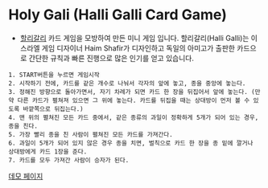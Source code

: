 # Holy Gali (Halli Galli Card Game)
- [할리갈리](https://ko.wikipedia.org/wiki/%ED%95%A0%EB%A6%AC%EA%B0%88%EB%A6%AC) 카드 게임을 모방하여 만든 미니 게임 입니다. 할리갈리(Halli Galli)는 이스라엘 게임 디자이너 Haim Shafir가 디자인하고 독일의 아미고가 출판한 카드으로 간단한 규칙과 빠른 진행으로 많은 인기를 얻고 있습니다.

```
1. START버튼을 누르면 게임시작
2. 시작하기 전에, 카드를 같은 개수로 나눠서 각자의 앞에 놓고, 종을 중앙에 놓는다.
3. 정해진 방향으로 돌아가면서, 자기 차례가 되면 카드 한 장을 뒤집어서 앞에 놓는다. (만약 다른 카드가 펼쳐져 있으면 그 위에 놓는다. 카드를 뒤집을 때는 상대방이 먼저 볼 수 있도록 바깥쪽으로 뒤집는다.)
4. 맨 위의 펼쳐진 모든 카드 중에서, 같은 종류의 과일이 정확하게 5개가 되어 있는 경우, 종을 친다.
5. 가장 빨리 종을 친 사람이 펼쳐진 모든 카드를 가져간다.
6. 과일이 5개가 되어 있지 않은 경우 종을 치면, 벌칙으로 카드 한 장을 종 밑에 깔거나 상대방에게 카드 1장을 준다.
7. 카드를 모두 가져간 사람이 승자가 된다.
```
[데모 페이지](https://asset.moss.land/HGOE/index.html)


